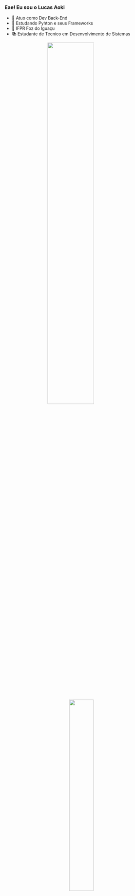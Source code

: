 ### Eae! Eu sou o Lucas Aoki

- 🔭 Atuo como Dev Back-End
- 🌱 Estudando Pyhton e seus Frameworks
- 🏫 IFPR Foz do Iguaçu
- 📚 Estudante de Técnico em Desenvolvimento de Sistemas


<div align="center" style="margin-bottom:100px">
  <picture style="margin-right:70px;">
    <source
      srcset="https://github-readme-stats.vercel.app/api?username=lucaseduaoki&show_icons=true&theme=midnight-purple"
      media="(prefers-color-scheme: dark)"
    />
    <source
      srcset="https://github-readme-stats.vercel.app/api?username=lucaseduaoki&show_icons=true"
      media="(prefers-color-scheme: light), (prefers-color-scheme: no-preference)"
    />
    <img width=55% align="center" src="https://github-readme-stats.vercel.app/api?username=lucaseduaoki&show_icons=true" />
  </picture>

  <a href="https://github.com/anuraghazra/github-readme-stats">
    <img width=40% align="center" src="https://github-readme-stats.vercel.app/api/top-langs/?username=lucaseduaoki&theme=midnight-purple" />
  </a>
</div>

<div style="display: inline_block"><br>
  <img align="center" alt="Lucas-PyC" height="30" width="40" src="https://cdn.jsdelivr.net/gh/devicons/devicon@latest/icons/pycharm/pycharm-original.svg" />
  <img align="center" alt="Lucas-Py" height="30" width="40" src="https://cdn.jsdelivr.net/gh/devicons/devicon@latest/icons/python/python-original.svg" /> 
</div>
